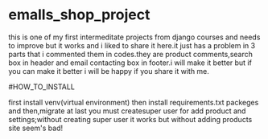 # emalls_shop_project
this is one of my first intermeditate projects from django courses and needs to improve but it works and i liked to share it here.it just has a problem in 3 parts that i commented them in codes.they are product comments,search box in header and email contacting box in footer.i will make it better but if you can make it better i will be happy if you share it with me.

#HOW_TO_INSTALL

first install venv(virtual environment)
then install requirements.txt packeges 
and then,migrate
at last you must createsuper user for add product and settings;without creating super user it works but without adding products site seem's bad!
